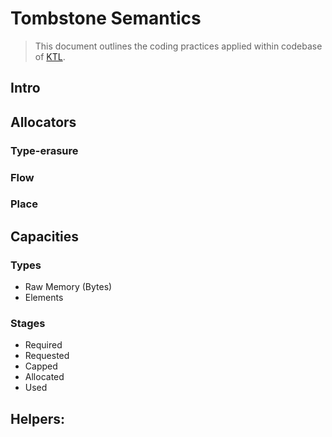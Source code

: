 # Tombstone Semantics

> This document outlines the coding practices applied within codebase of [KTL](https://github.com/mtszkarbowiak/mk-stl).


## Intro



## Allocators

### Type-erasure

### Flow

### Place

###


## Capacities

### Types

* Raw Memory (Bytes)
* Elements

### Stages

* Required
* Requested
* Capped
* Allocated
* Used

## Helpers: 
